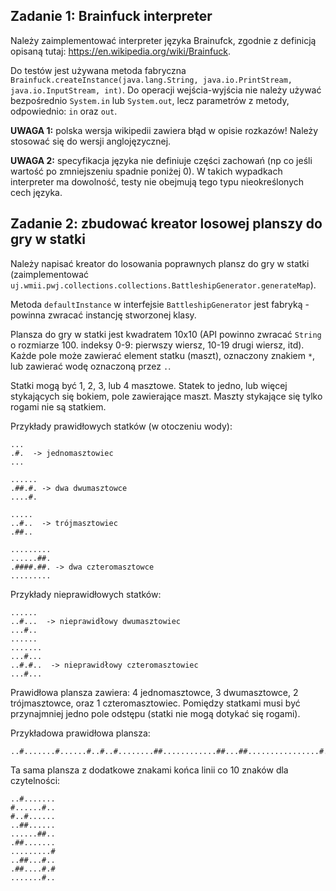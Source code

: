 ## Zadanie 1: Brainfuck interpreter

Należy zaimplementować interpreter języka Brainufck, zgodnie z definicją opisaną tutaj: https://en.wikipedia.org/wiki/Brainfuck.

Do testów jest używana metoda fabryczna `Brainfuck.createInstance(java.lang.String, java.io.PrintStream, java.io.InputStream, int)`. Do operacji wejścia-wyjścia nie należy używać bezpośrednio `System.in` lub `System.out`, lecz parametrów z metody, odpowiednio: `in` oraz `out`. 

**UWAGA 1:** polska wersja wikipedii zawiera błąd w opisie rozkazów! Należy stosować się do wersji anglojęzycznej.

**UWAGA 2:** specyfikacja języka nie definiuje części zachowań (np co jeśli wartość po zmniejszeniu spadnie poniżej 0). W takich wypadkach interpreter ma dowolność, testy nie obejmują tego typu nieokreślonych cech języka.

## Zadanie 2: zbudować kreator losowej planszy do gry w statki

Należy napisać kreator do losowania poprawnych plansz do gry w statki (zaimplementować `uj.wmii.pwj.collections.collections.BattleshipGenerator.generateMap`).

Metoda `defaultInstance` w interfejsie `BattleshipGenerator` jest fabryką - powinna zwracać instancję stworzonej klasy.

Plansza do gry w statki jest kwadratem 10x10 (API powinno zwracać `String` o rozmiarze 100. indeksy 0-9: pierwszy wiersz, 10-19 drugi wiersz, itd). Każde pole może zawierać element statku (maszt), oznaczony znakiem `*`, lub zawierać wodę oznaczoną przez `.`.

Statki mogą być 1, 2, 3, lub 4 masztowe. Statek to jedno, lub więcej stykających się bokiem, pole zawierające maszt. Maszty stykające się tylko rogami nie są statkiem.

Przykłady prawidłowych statków (w otoczeniu wody):
```
...
.#.  -> jednomasztowiec
...

......
.##.#. -> dwa dwumasztowce
....#.

.....
..#..  -> trójmasztowiec
.##..

.........
......##.
.####.##. -> dwa czteromasztowce
.........
```

Przykłady nieprawidłowych statków:
```
......
..#...  -> nieprawidłowy dwumasztowiec
...#..
......
.......
...#...
..#.#..  -> nieprawidłowy czteromasztowiec
...#...
```

Prawidłowa plansza zawiera: 4 jednomasztowce, 3 dwumasztowce, 2 trójmasztowce, oraz 1 czteromasztowiec. Pomiędzy statkami musi być przynajmniej jedno pole odstępu (statki nie mogą dotykać się rogami).

Przykładowa prawidłowa plansza:
```
..#.......#......#..#..#........##............##...##................#..##...#...##....#.#.......#..
```

Ta sama plansza z dodatkowe znakami końca linii co 10 znaków dla czytelności:
```
..#.......
#......#..
#..#......
..##......
......##..
.##.......
.........#
..##...#..
.##....#.#
.......#..
```
